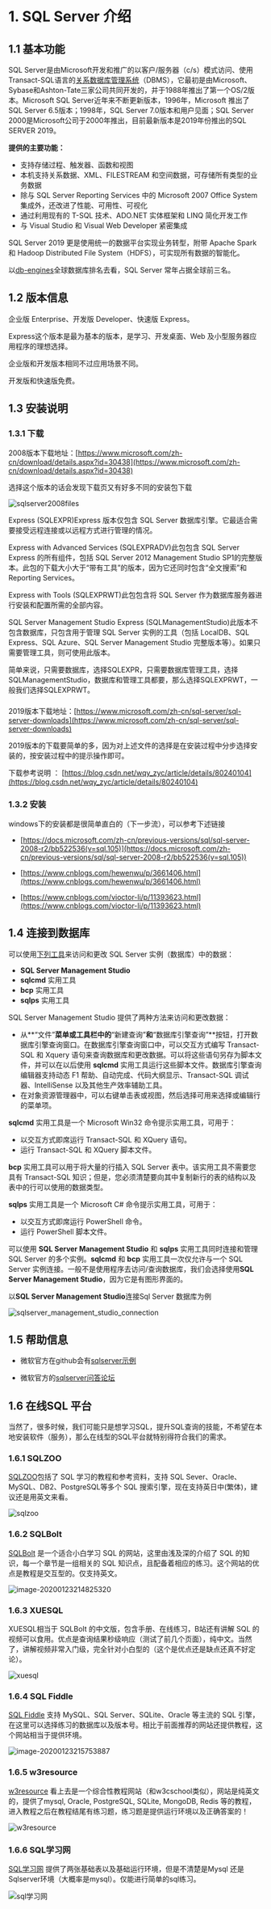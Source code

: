 # 1. SQL Server 介绍

## 1.1 基本功能

SQL Server是由Microsoft开发和推广的以客户/服务器（c/s）模式访问、使用Transact-SQL语言的[关系数据库管理系统](https://baike.baidu.com/item/关系数据库管理系统)（DBMS），它最初是由Microsoft、Sybase和Ashton-Tate三家公司共同开发的，并于1988年推出了第一个OS/2版本。Microsoft SQL Server近年来不断更新版本，1996年，Microsoft 推出了SQL Server 6.5版本；1998年，SQL Server 7.0版本和用户见面；SQL Server 2000是Microsoft公司于2000年推出，目前最新版本是2019年份推出的SQL SERVER 2019。



**提供的主要功能：**

- 支持存储过程、触发器、函数和视图
- 本机支持关系数据、XML、FILESTREAM 和空间数据，可存储所有类型的业务数据
- 除与 SQL Server Reporting Services 中的 Microsoft 2007 Office System 集成外，还改进了性能、可用性、可视化
- 通过利用现有的 T-SQL 技术、ADO.NET 实体框架和 LINQ 简化开发工作
- 与 Visual Studio 和 Visual Web Developer 紧密集成



SQL Server 2019 更是使用统一的数据平台实现业务转型，附带 Apache Spark 和 Hadoop Distributed File System（HDFS），可实现所有数据的智能化。



以[db-engines](https://db-engines.com/en/ranking)全球数据库排名去看，SQL Server 常年占据全球前三名。



## 1.2 版本信息

企业版 Enterprise、开发版 Developer、快速版 Express。

Express这个版本是最为基本的版本，是学习、开发桌面、Web 及小型服务器应用程序的理想选择。

企业版和开发版本相同不过应用场景不同。

开发版和快速版免费。



## 1.3 安装说明

### 1.3.1 下载

2008版本下载地址：[https://www.microsoft.com/zh-cn/download/details.aspx?id=30438](https://www.microsoft.com/zh-cn/download/details.aspx?id=30438)  

选择这个版本的话会发现下载页又有好多不同的安装包下载

![sqlserver2008files](./_static/sqlserver2008files.png)

Express (SQLEXPR)Express 版本仅包含 SQL Server 数据库引擎。它最适合需要接受远程连接或以远程方式进行管理的情况。

Express with Advanced Services (SQLEXPRADV)此包包含 SQL Server Express 的所有组件，包括 SQL Server 2012 Management Studio SP1的完整版本。此包的下载大小大于“带有工具”的版本，因为它还同时包含“全文搜索”和 Reporting Services。

Express with Tools (SQLEXPRWT)此包包含将 SQL Server 作为数据库服务器进行安装和配置所需的全部内容。

SQL Server Management Studio Express (SQLManagementStudio)此版本不包含数据库，只包含用于管理 SQL Server 实例的工具（包括 LocalDB、SQL Express、SQL Azure、SQL Server Management Studio 完整版本等）。如果只需要管理工具，则可使用此版本。



简单来说，只需要数据库，选择SQLEXPR，只需要数据库管理工具，选择SQLManagementStudio，数据库和管理工具都要，那么选择SQLEXPRWT，一般我们选择SQLEXPRWT。

### 

2019版本下载地址：[https://www.microsoft.com/zh-cn/sql-server/sql-server-downloads](https://www.microsoft.com/zh-cn/sql-server/sql-server-downloads)

2019版本的下载要简单的多，因为对上述文件的选择是在安装过程中分步选择安装的，按安装过程中的提示操作即可。



下载参考说明 ： [https://blog.csdn.net/wqy_zyc/article/details/80240104](https://blog.csdn.net/wqy_zyc/article/details/80240104)



### 1.3.2 安装

windows下的安装都是很简单直白的（下一步流），可以参考下述链接

+ [https://docs.microsoft.com/zh-cn/previous-versions/sql/sql-server-2008-r2/bb522536(v=sql.105)](https://docs.microsoft.com/zh-cn/previous-versions/sql/sql-server-2008-r2/bb522536(v=sql.105))

+ [https://www.cnblogs.com/hewenwu/p/3661406.html](https://www.cnblogs.com/hewenwu/p/3661406.html)

+ [https://www.cnblogs.com/vioctor-li/p/11393623.html](https://www.cnblogs.com/vioctor-li/p/11393623.html)



## 1.4 连接到数据库

可以使用[下列工具](https://docs.microsoft.com/zh-cn/previous-versions/sql/sql-server-2008-r2/ms175995(v=sql.105))来访问和更改 SQL Server 实例（数据库）中的数据：

- **SQL Server Management Studio**
- **sqlcmd** 实用工具
- **bcp** 实用工具
- **sqlps** 实用工具



SQL Server Management Studio 提供了两种方法来访问和更改数据：

- 从**“文件”**菜单或工具栏中的**“新建查询”**和**“数据库引擎查询”**按钮，打开数据库引擎查询窗口。在数据库引擎查询窗口中，可以交互方式编写 Transact-SQL 和 Xquery 语句来查询数据库和更改数据。可以将这些语句另存为脚本文件，并可以在以后使用 **sqlcmd** 实用工具运行这些脚本文件。数据库引擎查询编辑器支持动态 F1 帮助、自动完成、代码大纲显示、Transact-SQL 调试器、IntelliSense 以及其他生产效率辅助工具。
- 在对象资源管理器中，可以右键单击表或视图，然后选择可用来选择或编辑行的菜单项。



**sqlcmd** 实用工具是一个 Microsoft Win32 命令提示实用工具，可用于：

- 以交互方式即席运行 Transact-SQL 和 XQuery 语句。
- 运行 Transact-SQL 和 XQuery 脚本文件。



**bcp** 实用工具可以用于将大量的行插入 SQL Server 表中。该实用工具不需要您具有 Transact-SQL 知识；但是，您必须清楚要向其中复制新行的表的结构以及表中的行可以使用的数据类型。



**sqlps** 实用工具是一个 Microsoft C# 命令提示实用工具，可用于：

- 以交互方式即席运行 PowerShell 命令。
- 运行 PowerShell 脚本文件。



可以使用 **SQL Server Management Studio** 和 **sqlps** 实用工具同时连接和管理 SQL Server 的多个实例。**sqlcmd** 和 **bcp** 实用工具一次仅允许与一个 SQL Server 实例连接。一般不是使用程序去访问/查询数据库，我们会选择使用**SQL Server Management Studio**，因为它是有图形界面的。



以**SQL Server Management Studio**连接Sql Server 数据库为例

![sqlserver_management_studio_connection](./_static/sqlserver_management.jpg)



## 1.5 帮助信息

+ 微软官方在github会有[sqlserver示例](https://github.com/Microsoft/sql-server-samples/tree/master/samples)

+ 微软官方的[sqlserver问答论坛](https://social.msdn.microsoft.com/Forums/sqlserver/zh-CN/home?forum=sqldocumentation)



## 1.6 在线SQL 平台

当然了，很多时候，我们可能只是想学习SQL，提升SQL查询的技能，不希望在本地安装软件（服务），那么在线型的SQL平台就特别得符合我们的需求。

### 1.6.1 SQLZOO

[SQLZOO](https://sqlzoo.net/)包括了 SQL 学习的教程和参考资料，支持 SQL Sever、Oracle、MySQL、DB2、PostgreSQL等多个 SQL 搜索引擎，现在支持英日中(繁体)，建议还是用英文来看。

![sqlzoo](./_static/sqlzoo.png)



### 1.6.2 SQLBolt

[SQLBolt](https://sqlbolt.com/) 是一个适合小白学习 SQL 的网站，这里由浅及深的介绍了 SQL 的知识，每一个章节是一组相关的 SQL 知识点，且配备着相应的练习。这个网站的优点是教程是交互型的。仅支持英文。

![image-20200123214825320](./_static/sqlbolt.png)

### 1.6.3 XUESQL

XUESQL相当于 SQLBolt 的中文版，包含手册、在线练习，B站还有讲解 SQL 的视频可以食用。优点是查询结果秒级响应（测试了前几个页面），纯中文。当然了，讲解视频非常入门级，完全针对小白型的（这个是优点还是缺点还真不好定论）。

![xuesql](./_static/xuesql.png)

### 1.6.4 SQL Fiddle

[SQL Fiddle](http://sqlfiddle.com/) 支持 MySQL、SQL Server、SQLite、Oracle 等主流的 SQL 引擎，在这里可以选择练习的数据库以及版本号。相比于前面推荐的网站还提供教程，这个网站相当于提供环境。

![image-20200123215753887](./_static/sqlfiddle.png)



### 1.6.5 w3resource

[w3resource](https://www.w3resource.com/) 看上去是一个综合性教程网站（和w3cschool类似），网站是纯英文的，提供了mysql, Oracle, PostgreSQL, SQLite, MongoDB, Redis 等的教程，进入教程之后在教程结尾有练习题，练习题是提供运行环境以及正确答案的！

![w3resource](./_static/w3resource.png)



### 1.6.6 SQL学习网

[SQL学习网](http://sample.jimstone.com.cn/xsql/) 提供了两张基础表以及基础运行环境，但是不清楚是Mysql 还是Sqlserver环境（大概率是mysql）。仅能进行简单的sql练习。

![sql学习网](./_static/sql_learning.png)